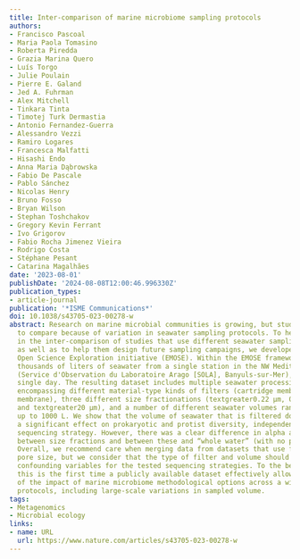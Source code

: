 ```yaml
---
title: Inter-comparison of marine microbiome sampling protocols
authors:
- Francisco Pascoal
- Maria Paola Tomasino
- Roberta Piredda
- Grazia Marina Quero
- Luís Torgo
- Julie Poulain
- Pierre E. Galand
- Jed A. Fuhrman
- Alex Mitchell
- Tinkara Tinta
- Timotej Turk Dermastia
- Antonio Fernandez-Guerra
- Alessandro Vezzi
- Ramiro Logares
- Francesca Malfatti
- Hisashi Endo
- Anna Maria Dąbrowska
- Fabio De Pascale
- Pablo Sánchez
- Nicolas Henry
- Bruno Fosso
- Bryan Wilson
- Stephan Toshchakov
- Gregory Kevin Ferrant
- Ivo Grigorov
- Fabio Rocha Jimenez Vieira
- Rodrigo Costa
- Stéphane Pesant
- Catarina Magalhães
date: '2023-08-01'
publishDate: '2024-08-08T12:00:46.996330Z'
publication_types:
- article-journal
publication: '*ISME Communications*'
doi: 10.1038/s43705-023-00278-w
abstract: Research on marine microbial communities is growing, but studies are hard
  to compare because of variation in seawater sampling protocols. To help researchers
  in the inter-comparison of studies that use different seawater sampling methodologies,
  as well as to help them design future sampling campaigns, we developed the EuroMarine
  Open Science Exploration initiative (EMOSE). Within the EMOSE framework, we sampled
  thousands of liters of seawater from a single station in the NW Mediterranean Sea
  (Service d'Observation du Laboratoire Arago [SOLA], Banyuls-sur-Mer), during one
  single day. The resulting dataset includes multiple seawater processing approaches,
  encompassing different material-type kinds of filters (cartridge membrane and flat
  membrane), three different size fractionations (textgreater0.22 µm, 0.22–3 µm, 3–20 µm
  and textgreater20 µm), and a number of different seawater volumes ranging from 1 L
  up to 1000 L. We show that the volume of seawater that is filtered does not have
  a significant effect on prokaryotic and protist diversity, independently of the
  sequencing strategy. However, there was a clear difference in alpha and beta diversity
  between size fractions and between these and “whole water” (with no pre-fractionation).
  Overall, we recommend care when merging data from datasets that use filters of different
  pore size, but we consider that the type of filter and volume should not act as
  confounding variables for the tested sequencing strategies. To the best of our knowledge,
  this is the first time a publicly available dataset effectively allows for the clarification
  of the impact of marine microbiome methodological options across a wide range of
  protocols, including large-scale variations in sampled volume.
tags:
- Metagenomics
- Microbial ecology
links:
- name: URL
  url: https://www.nature.com/articles/s43705-023-00278-w
---
```

